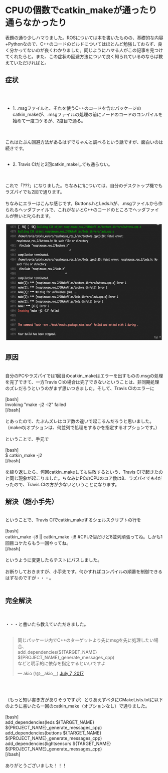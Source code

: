 # CPUの個数でcatkin_makeが通ったり通らなかったり
表題の通り少しハマりました。ROSについては本を書いたものの、基礎的な内容+Pythonなので、C++のコードのビルドについてはほとんど勉強しておらず、良く分かってないのが良くわかりました。同じようにハマる人がこの記事を見つけてくれたらと。また、この症状の回避方法について良く知られているのならば教えていただければと。<br />
<h2>症状</h2><br />
<ul><br />
 	<li>1. .msgファイルと、それを使うC++のコードを含むパッケージのcatkin_makeが、.msgファイルの処理の前にノードのコードのコンパイルを始めて一度コケるが、2度目で通る。</li><br />
</ul><br />
これはたぶん回避方法があるはずでちゃんと調べろという話ですが、面白いのは続きです。<br />
<ul><br />
 	<li>2. Travis CIだと2回catkin_makeしても通らない。</li><br />
</ul><br />
これで「???」になりました。ちなみに1については、自分のデスクトップ機でもラズパイでも2回で通ります。<br />
<br />
ちなみにエラーはこんな感じです。Buttons.hとLeds.hが、.msgファイルから作られるヘッダファイルで、これがないとC++のコードのところでヘッダファイルが無いと叱られます。<br />
<br />
<a href="874755c34acd032ab196fd9db24b1783.png"><img class="aligncenter size-large wp-image-9947" src="874755c34acd032ab196fd9db24b1783-1024x584.png" alt="" width="660" height="376" /></a><br />
<h2>原因</h2><br />
自分のPCやラズパイでは1回目のcatkin_makeはエラーを出すものの.msgの処理を完了できて、一方Travis CIの場合は完了できないということは、非同期処理のズレだろうというのがまず思いつきました。そして、Travis CIのエラーに<br />
<br />
[bash]<br />
Invoking &quot;make -j2 -l2&quot; failed<br />
[/bash]<br />
<br />
とあったので、たぶんズレはコア数の違いで起こるんだろうと思いました。（makeのjオプションは、何並列で処理をするかを指定するオプションです。）<br />
<br />
ということで、手元で<br />
<br />
[bash]<br />
$ catkin_make -j2 <br />
[/bash]<br />
<br />
を繰り返したら、何回catkin_makeしても失敗するという、Travis CIで起きたのと同じ現象が起こりました。ちなみにPCのCPUのコア数は8、ラズパイでも4だったので、Travis CIの方が少ないということになります。<br />
<h2>解決（超小手先）</h2><br />
ということで、Travis CIでcatkin_makeするシェルスクリプトの行を<br />
<br />
[bash]<br />
catkin_make -j8 || catkin_make -j8 #CPU2個だけど8並列頑張ってね。しかも1回目コケたらもう一回やってね。<br />
[/bash]<br />
<br />
というように変更したらテストにパスしました。<br />
<br />
お断りしておきますが、小手先です。何かすればコンパイルの順番を制御できるはずなのですが・・・。<br />
<br />
<h2>完全解決</h2><br />
<br />
・・・と書いたら教えていただきました。<br />
<br />
<blockquote class="twitter-tweet" data-partner="tweetdeck"><p lang="ja" dir="ltr">同じパッケージ内でC++のターゲットより先にmsgを先に処理したい場合、<br>add_dependencies(${TARGET_NAME} ${PROJECT_NAME}_generate_messages_cpp)<br>などと明示的に依存を指定するといいですよ</p>&mdash; akio (\@__akio__) <a href="https://twitter.com/__akio__/status/883338434919542786">July 7, 2017</a></blockquote><br />
<script async src="//platform.twitter.com/widgets.js" charset="utf-8"></script><br />
<br />
（もっと短い書き方がありそうですが）とりあえずベタにCMakeLists.txtに以下のように書いたら一回のcatkin_make（オプションなし）で通りました。<br />
<br />
[bash]<br />
add_dependencies(leds ${TARGET_NAME} ${PROJECT_NAME}_generate_messages_cpp)<br />
add_dependencies(buttons ${TARGET_NAME} ${PROJECT_NAME}_generate_messages_cpp)<br />
add_dependencies(lightsensors ${TARGET_NAME} ${PROJECT_NAME}_generate_messages_cpp)<br />
[/bash]<br />
<br />
ありがとうございました！！！
